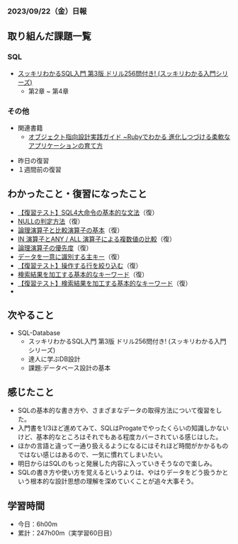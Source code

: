 ### 2023/09/22（金）日報
## 取り組んだ課題一覧

### SQL
  - [スッキリわかるSQL入門 第3版 ドリル256問付き! (スッキリわかる入門シリーズ)](https://amzn.asia/d/3KRC4qF)
    - 第2章 ~ 第4章

### その他
<!-- - 模写コーディング
  - [作って学ぶコーディング学習サイト](https://code-step.com/)
    - [【入門編】recipemenu](https://github.com/imahoritatsuki/copyingCoding/tree/main/introductory-recipemenu/output) -->
<!-- - ブログ執筆
  - [Ruby コマンドラインで指定したオプションや引数を扱う「optparse」ライブラリ](https://tatsuki-ju.hatenablog.com/entry/2023/09/16/174148) -->
- 関連書籍
  - [オブジェクト指向設計実践ガイド ~Rubyでわかる 進化しつづける柔軟なアプリケーションの育て方](https://amzn.asia/d/4QTPuwJ)
<!-- - 関連記事・動画
  - [【エンジニア転職】仕事を辞めて勉強にフルコミットすべき？](https://youtu.be/8nDDN30ULSc?feature=shared) -->
- 昨日の復習
- １週間前の復習

## わかったこと・復習になったこと
  - [【復習テスト】SQL4大命令の基本的な文法](https://www.notion.so/SQL-2-6a40b66670184d6ea8daefd22ee3d48e?pvs=4)（復）
  - [NULLの判定方法](https://www.notion.so/SQL-NULL-5de97063d35b434fb5b57fca2ad82ca3?pvs=4)（復）
  - [論理演算子と比較演算子の基本](https://www.notion.so/SQL-5639a179971f47a5863e1eb54bed11c8?pvs=4)（復）
  - [IN 演算子とANY / ALL 演算子による複数値の比較](https://www.notion.so/SQL-IN-ANY-ALL-b17b2366cf22464187ee69c7e6d99d7a?pvs=4)（復）
  - [論理演算子の優先度](https://www.notion.so/SQL-629abb5725714869b731cf11be74a47c?pvs=4)（復）
  - [データを一意に識別する主キー](https://www.notion.so/SQL-ea7206c8d25d4a9bb6fcabe3ae1eb704?pvs=4)（復）
  - [【復習テスト】操作する行を絞り込む](https://www.notion.so/SQL-3-301a43832f0c4a00b826a8a1034c9ea3?pvs=4)（復）
  - [検索結果を加工する基本的なキーワード](https://www.notion.so/SQL-3cbe9e63232b4f5595e6d9e640034bf6?pvs=4)（復）
  - [【復習テスト】検索結果を加工する基本的なキーワード](https://www.notion.so/SQL-4-c46521aab12e48b4ac1f4eef64c36e01?pvs=4)（復）
  - 
## 次やること
- SQL-Database
  - スッキリわかるSQL入門 第3版 ドリル256問付き! (スッキリわかる入門シリーズ)
  - 達人に学ぶDB設計
  - 課題:データベース設計の基本

## 感じたこと
- SQLの基本的な書き方や、さまざまなデータの取得方法について復習をした。
- 入門書を1/3ほど進めてみて、SQLはProgateでやったくらいの知識しかないけど、基本的なところはそれでもある程度カバーされている感じはした。
- ほかの言語と違って一通り扱えるようになるにはそれほど時間がかかるものではない感じはあるので、一気に慣れてしまいたい。
- 明日からはSQLのもっと発展した内容に入っていきそうなので楽しみ。
- SQLの書き方や使い方を覚えるというよりは、やはりデータをどう扱うかという根本的な設計思想の理解を深めていくことが追々大事そう。

## 学習時間
- 今日：6h00m
- 累計：247h00m（実学習60日目）
